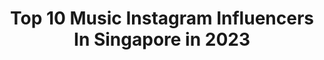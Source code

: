 ---
title: Top 10 Music Instagram Influencers In Singapore in 2023
description: >-
  Find top music Instagram influencers in Singapore in 2023. Most popular hashtags: #indomusikgram #singapore #sgmusic.
platform: Instagram
hits: 41
text_top: Analyze the most popular Instagram accounts on inBeat.
text_bottom: Our database aggregates 41 Instagram influencers like this in Singapore for you to work with.
profiles:
  - username: "_tinc"
    fullname: >-
      T I N C 。婷🇸🇬
    bio: >-
      ⚔️I make musick🤮 💌 Email me at tinc@tincmusic.com
    location: "Singapore"
    followers: 18596
    engagement: 556
    commentsToLikes: 0.054260
    id: ck8sx62wega9v0j784y1sfsg1
    verified: false
    hashtags: "#sglife, #sgmama, #tincnation, #djlifestyle"
  - username: "weiloongbrian"
    fullname: >-
      Weiloongbrian | 伟龙
    bio: >-
      📻Radio DJ| Bilingual host| VO| Modelling| Acting 🎙UFM 100.3《下班Sing-a-Long》4-8PM Love sports, travel, music, fashion, happiness Wllow@sph.com.sg
    location: "Singapore"
    followers: 11603
    engagement: 641
    commentsToLikes: 0.019693
    id: ck138ds6ffqzj0i194wd3gepr
    verified: false
    hashtags: "#blondehair, #wiwt, #outfitoftheday, #wlbrianootd"
  - username: "rsenagram"
    fullname: >-
      Roberto Seña
    bio: >-
      Frontman of @shesonlysixteen DJs as St. Vincent & The Grenadines Lazy McGuire Freelance Music Producer Engot -- BOOKINGS: ROBERTOJASENA@GMAIL.COM
    location: "Singapore"
    followers: 6057
    engagement: 747
    commentsToLikes: 0.015947
    id: ck5cherntqmr80i11drt9ye48
    verified: false
    hashtags: "#sampling, #producer, #toaster"
  - username: "hashyyusof"
    fullname: >-
      Hashy Yusof-Than
    bio: >-
      📍SIN 🇸🇬 1/2 of Marc X Hashy Of #hashcovers, make up, fashion, music, @thebutterbagelstory and 🥂. Contact: ask.hashy@gmail.com
    location: "Singapore"
    followers: 55434
    engagement: 403
    commentsToLikes: 0.005517
    id: ckaostnjat1he0i78qrwjant3
    verified: false
    hashtags: "#jdsportssg, #onlyatjdsg, #lululemononthemove, #superstar"
  - username: "cel30ine"
    fullname: >-
      C E L I N E
    bio: >-
      SG4L 💜 Universal Music 1022PM 💡
    location: "Singapore"
    followers: 43099
    engagement: 111
    commentsToLikes: 0.064100
    id: ck5hgiy1b30me0i11q9p3punh
    verified: true
    hashtags: "#march2020, #stayhomewithme, #beforelockdown, #andreabocelli"
  - username: "annettelee"
    fullname: >-
      Annette Lee
    bio: >-
      just here to encourage u + send u memes✨ musician | actress | writer-director🎵🎬🇸🇬 @nubbadtv @sgagsg 🤓 ⬇️new vid out now!⬇️
    location: "Singapore"
    followers: 48408
    engagement: 697
    commentsToLikes: 0.018615
    id: ck5cl5vkxyb0y0i11sbbihduv
    verified: true
    hashtags: "#goldmv, #sgunited, #tiktoksg, #29"
  - username: "aggylow"
    fullname: >-
      aggylow🍦
    bio: >-
      🚩Singapore 🎩 Singer • Blogger • Dog Mama 🎙Find my music on Spotify 🎵 📞Contact me for weddings/events bookings/collabs ✉️hello@aggylow.com
    location: "Singapore"
    followers: 40862
    engagement: 260
    commentsToLikes: 0.125868
    id: ck6uaftln3bnj0j71kwum47nc
    verified: false
    hashtags: "#aggylowsings, #aggylowootd, #pomelogirlsathome, #sgmusic"
  - username: "piratheeb"
    fullname: >-
      Piratheeban 🎤
    bio: >-
      Wannabe Musician 👩‍🎤 | Part-Time Minah Fanatic 🌚 -Undefeated SG Beatbox Champion 🇸🇬 -Asian Beatbox Champion🏆 #mydadsfavouriteson❤️ @aos_collective 🎧
    location: "Singapore"
    followers: 22858
    engagement: 714
    commentsToLikes: 0.037782
    id: ck6u0wsw1i7an0j71fk3vfg9f
    verified: false
    hashtags: "#s27bbxbattle, #555risingchallenge, #odysseyosb, #throwback"
  - username: "adridwitomo"
    fullname: >-
      Adri Dwitomo | 𝗗𝗨𝗧
    bio: >-
      ☠️ Geeky Emo Musician 🇮🇩🇸🇬 🖤 @cryheartsofficial 🦊 @iweardut ↡ LISTEN TO 'BERHENTI BERHARAP' ON SPOTIFY ↡
    location: "Singapore"
    followers: 8849
    engagement: 670
    commentsToLikes: 0.037617
    id: ck0vvvdnoqxn90i196s6hkho9
    verified: false
    hashtags: "#letsplay, #dut, #reaksianakemo, #react"
  - username: "jpalxndr"
    fullname: >-
      Josephine Alexandra
    bio: >-
      🇮🇩 Jakarta, Indonesia 🎸 Yamaha Music Indonesia Artist 📧 Job/Event : 'EMAIL' My latest cover👇
    location: "Singapore"
    followers: 133304
    engagement: 711
    commentsToLikes: 0.025968
    id: ck0tzscjsrfcb0i194rq1r34z
    verified: false
    hashtags: "#indomusikgram, #yamahamusikid, #guitar, #yamaha"
---